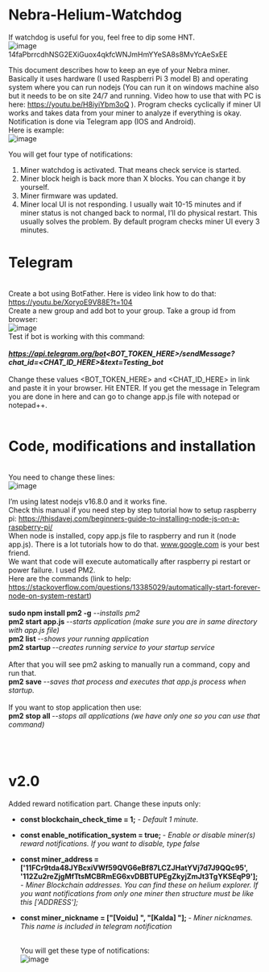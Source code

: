 # Nebra-Helium-Watchdog

If watchdog is useful for you, feel free to dip some HNT. <br>
![image](https://user-images.githubusercontent.com/90242002/132324949-22135e10-5531-447a-a50b-f93de121b63f.png) <br>
14faPbrrcdhNSG2EXiGuox4qkfcWNJmHmYYeSA8s8MvYcAeSxEE<br>

  This document describes how to keep an eye of your Nebra miner.<br>
  Basically it uses hardware (I used Raspberri Pi 3 model B) and operating system where you can run nodejs (You can run it on windows machine also but it needs to be on site 24/7 and running. Video how to use that with PC is here: https://youtu.be/H8iyiYbm3oQ ). Program checks cyclically if miner UI works and takes data from your miner to analyze if everything is okay. Notification is done via Telegram app (IOS and Android). <br>Here is example: <br>
![image](https://user-images.githubusercontent.com/90242002/132312920-946ac422-9b8c-4180-b135-c6a88c61ae07.png) <br>

You will get four type of notifications:
1. Miner watchdog is activated. That means check service is started.
2. Miner block heigh is back more than X blocks. You can change it by yourself.
3. Miner firmware was updated.
4. Miner local UI is not responding. I usually wait 10-15 minutes and if miner status is not changed back to normal, I’ll do physical restart. This usually solves the problem.
By default program checks miner UI every 3 minutes.

<b><h1>Telegram</h1></b><br>
Create a bot using BotFather. Here is video link how to do that:
https://youtu.be/XoryoE9V88E?t=104 <br>
Create a new group and add bot to your group.
Take a group id from browser:<br>
![image](https://user-images.githubusercontent.com/90242002/132314917-2bcb191c-98be-4aa0-91a6-1d0933d51fd9.png)<br>
Test if bot is working with this command:<br><br>
<i><b>https://api.telegram.org/bot<BOT_TOKEN_HERE>/sendMessage?chat_id=<CHAT_ID_HERE>&text=Testing_bot</b></i><br><br>
Change these values <BOT_TOKEN_HERE> and <CHAT_ID_HERE> in link and paste it in your browser.
Hit ENTER.
If you get the message in Telegram you are done in here and can go to change app.js file with notepad or notepad++.<br><br>
  <b><h1>Code, modifications and installation</h1></b><br>
You need to change these lines:<br>
![image](https://user-images.githubusercontent.com/90242002/132315153-d01b1a07-1ec0-4199-b2cb-372a4f50b017.png)

I’m using latest nodejs v16.8.0 and it works fine. <br>
Check this manual if you need step by step tutorial how to setup raspberry pi:
https://thisdavej.com/beginners-guide-to-installing-node-js-on-a-raspberry-pi/<br>
When node is installed, copy app.js file to raspberry and run it (node app.js). There is a lot tutorials
how to do that. www.google.com is your best friend.<br>
We want that code will execute automatically after raspberry pi restart or power failure.
I used PM2.<br>
Here are the commands (link to help: https://stackoverflow.com/questions/13385029/automatically-start-forever-node-on-system-restart) <br><br>
  <b>sudo npm install pm2 -g</b> <i>--installs pm2</i><br>
  <b>pm2 start app.js </b><i>--starts application (make sure you are in same directory with app.js file)</i><br>
  <b>pm2 list </b><i>--shows your running application</i><br>
  <b>pm2 startup </b><i>--creates running service to your startup service</i><br><br>
After that you will see pm2 asking to manually run a command, copy and run that.<br>
  <b>pm2 save </b><i>--saves that process and executes that app.js process when startup.</i><br><br>
If you want to stop application then use:<br>
  <b>pm2 stop all </b><i>--stops all applications (we have only one so you can use that command)</i>
  
  <br><br><h1> v2.0</h1>
  Added reward notification part. Change these inputs only: <br>
  * <b>const blockchain_check_time = 1;</b> - 											<i>	Default 1 minute.</i><br>
* <b>const enable_notification_system = true;	</b> -								<i>	Enable or disable miner(s) reward notifications. If you want to disable, type false</i><br>
* <b>const miner_address = ['11FCr9tda48JYBcxiVWf59QVG6eBf87LCZJHatYVj7d7J9QQc95',
						'112Zu2reZjgMfTtsMCBRmEG6xvDBBTUPEgZkyjZmJt3TgYKSEqP9'];</b> - <i>Miner Blockchain addresses. You can find these on helium explorer. If you want notifications from only one miner then structure must be like this ['ADDRESS'];</i> <br>
* <b>const miner_nickname = ["[Voidu] ",
						"[Kalda] "]; 	</b> -										<i>Miner nicknames. This name is included in telegram notification</i>	<br> <br>
  
  You will get these type of notifications: <br>
  ![image](https://user-images.githubusercontent.com/90242002/132405957-a52299b8-a9ba-43c2-918d-372807eb1d9c.png)

